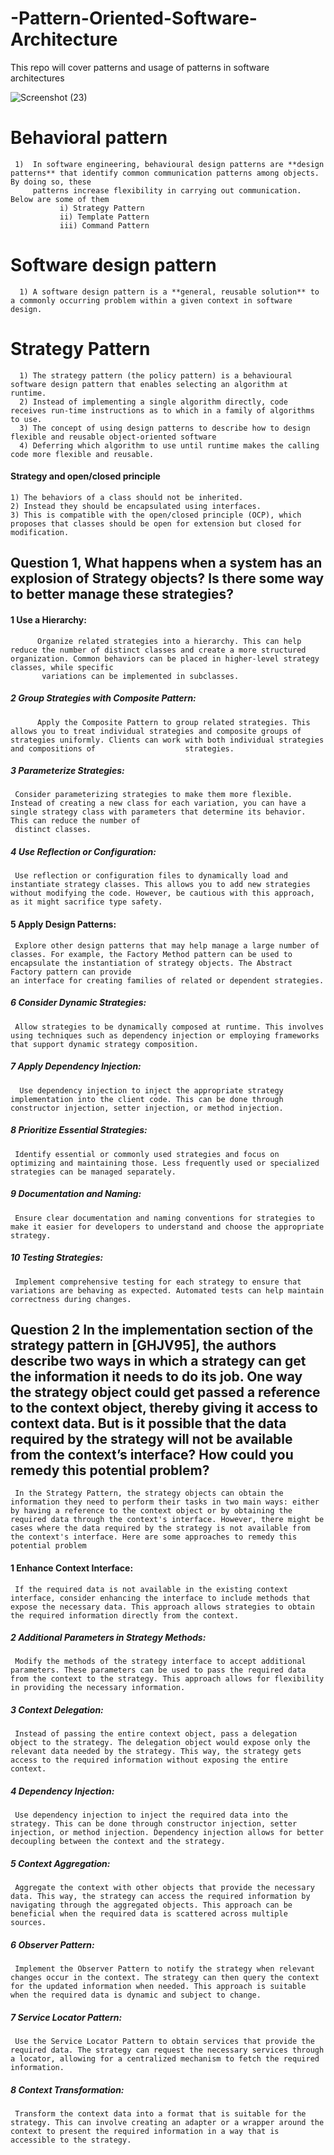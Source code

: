 # -Pattern-Oriented-Software-Architecture
This repo will cover patterns and usage of patterns in software architectures

![Screenshot (23)](https://github.com/wasifzaman182/-Pattern-Oriented-Software-Architecture/assets/75499379/fd581cfb-795e-418c-b2fa-709d5d8ab450)

# Behavioral pattern
     1)  In software engineering, behavioural design patterns are **design patterns** that identify common communication patterns among objects. By doing so, these 
         patterns increase flexibility in carrying out communication. Below are some of them
               i) Strategy Pattern
               ii) Template Pattern
               iii) Command Pattern
               
# Software design pattern
      1) A software design pattern is a **general, reusable solution** to a commonly occurring problem within a given context in software design.
# Strategy Pattern
      1) The strategy pattern (the policy pattern) is a behavioural software design pattern that enables selecting an algorithm at runtime.
      2) Instead of implementing a single algorithm directly, code receives run-time instructions as to which in a family of algorithms to use.
      3) The concept of using design patterns to describe how to design flexible and reusable object-oriented software
      4) Deferring which algorithm to use until runtime makes the calling code more flexible and reusable.
      
#### Strategy and open/closed principle
    1) The behaviors of a class should not be inherited.
    2) Instead they should be encapsulated using interfaces.
    3) This is compatible with the open/closed principle (OCP), which proposes that classes should be open for extension but closed for modification.
## Question 1, What happens when a system has an explosion of Strategy objects? Is there some way to better manage these strategies?
 #### 1 Use a Hierarchy:
          Organize related strategies into a hierarchy. This can help reduce the number of distinct classes and create a more structured organization. Common behaviors can be placed in higher-level strategy classes, while specific 
           variations can be implemented in subclasses.

##### 2 Group Strategies with Composite Pattern:
          Apply the Composite Pattern to group related strategies. This allows you to treat individual strategies and composite groups of strategies uniformly. Clients can work with both individual strategies and compositions of                    strategies.

##### 3 Parameterize Strategies:
     Consider parameterizing strategies to make them more flexible. Instead of creating a new class for each variation, you can have a single strategy class with parameters that determine its behavior. This can reduce the number of 
     distinct classes.

##### 4 Use Reflection or Configuration:
     Use reflection or configuration files to dynamically load and instantiate strategy classes. This allows you to add new strategies without modifying the code. However, be cautious with this approach, as it might sacrifice type safety.

#### 5 Apply Design Patterns:
     Explore other design patterns that may help manage a large number of classes. For example, the Factory Method pattern can be used to encapsulate the instantiation of strategy objects. The Abstract Factory pattern can provide 
    an interface for creating families of related or dependent strategies.

##### 6 Consider Dynamic Strategies:
     Allow strategies to be dynamically composed at runtime. This involves using techniques such as dependency injection or employing frameworks that support dynamic strategy composition.

##### 7 Apply Dependency Injection:
      Use dependency injection to inject the appropriate strategy implementation into the client code. This can be done through constructor injection, setter injection, or method injection.

##### 8 Prioritize Essential Strategies:
     Identify essential or commonly used strategies and focus on optimizing and maintaining those. Less frequently used or specialized strategies can be managed separately.

##### 9 Documentation and Naming:
     Ensure clear documentation and naming conventions for strategies to make it easier for developers to understand and choose the appropriate strategy.

##### 10 Testing Strategies:
     Implement comprehensive testing for each strategy to ensure that variations are behaving as expected. Automated tests can help maintain correctness during changes.

## Question 2 In the implementation section of the strategy pattern in [GHJV95], the authors describe two ways in which a strategy can get the information it needs to do its job. One way the strategy object could get passed a reference to the context object, thereby giving it access to context data. But is it possible that the data required by the strategy will not be available from the context’s interface? How could you remedy this potential problem?

     In the Strategy Pattern, the strategy objects can obtain the information they need to perform their tasks in two main ways: either by having a reference to the context object or by obtaining the required data through the context's interface. However, there might be cases where the data required by the strategy is not available from the context's interface. Here are some approaches to remedy this potential problem
#### 1 Enhance Context Interface:
     If the required data is not available in the existing context interface, consider enhancing the interface to include methods that expose the necessary data. This approach allows strategies to obtain the required information directly from the context.

##### 2 Additional Parameters in Strategy Methods:
     Modify the methods of the strategy interface to accept additional parameters. These parameters can be used to pass the required data from the context to the strategy. This approach allows for flexibility in providing the necessary information.

##### 3 Context Delegation:
     Instead of passing the entire context object, pass a delegation object to the strategy. The delegation object would expose only the relevant data needed by the strategy. This way, the strategy gets access to the required information without exposing the entire context.

##### 4 Dependency Injection:
     Use dependency injection to inject the required data into the strategy. This can be done through constructor injection, setter injection, or method injection. Dependency injection allows for better decoupling between the context and the strategy.

##### 5 Context Aggregation:
     Aggregate the context with other objects that provide the necessary data. This way, the strategy can access the required information by navigating through the aggregated objects. This approach can be beneficial when the required data is scattered across multiple sources.

##### 6 Observer Pattern:
     Implement the Observer Pattern to notify the strategy when relevant changes occur in the context. The strategy can then query the context for the updated information when needed. This approach is suitable when the required data is dynamic and subject to change.

##### 7 Service Locator Pattern:
     Use the Service Locator Pattern to obtain services that provide the required data. The strategy can request the necessary services through a locator, allowing for a centralized mechanism to fetch the required information.

##### 8 Context Transformation:
     Transform the context data into a format that is suitable for the strategy. This can involve creating an adapter or a wrapper around the context to present the required information in a way that is accessible to the strategy.
     
